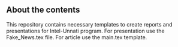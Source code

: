 ## About the contents

This repository contains necessary templates to create reports and presentations for Intel-Unnati program. For presentation use the Fake_News.tex file. For article use the main.tex template.
